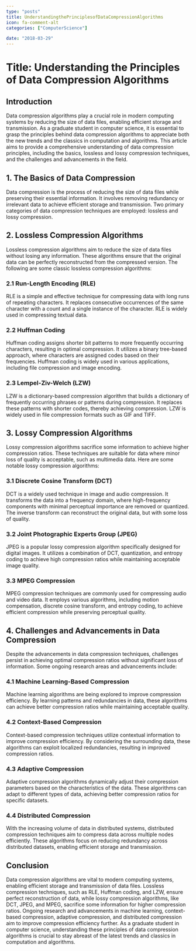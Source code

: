 ```yaml
---
type: "posts"
title: UnderstandingthePrinciplesofDataCompressionAlgorithms
icon: fa-comment-alt
categories: ["ComputerScience"]

date: "2018-03-29"
---
```




# Title: Understanding the Principles of Data Compression Algorithms

## Introduction

Data compression algorithms play a crucial role in modern computing systems by reducing the size of data files, enabling efficient storage and transmission. As a graduate student in computer science, it is essential to grasp the principles behind data compression algorithms to appreciate both the new trends and the classics in computation and algorithms. This article aims to provide a comprehensive understanding of data compression principles, including the basics, lossless and lossy compression techniques, and the challenges and advancements in the field.

## 1. The Basics of Data Compression

Data compression is the process of reducing the size of data files while preserving their essential information. It involves removing redundancy or irrelevant data to achieve efficient storage and transmission. Two primary categories of data compression techniques are employed: lossless and lossy compression.

## 2. Lossless Compression Algorithms

Lossless compression algorithms aim to reduce the size of data files without losing any information. These algorithms ensure that the original data can be perfectly reconstructed from the compressed version. The following are some classic lossless compression algorithms:

### 2.1 Run-Length Encoding (RLE)
RLE is a simple and effective technique for compressing data with long runs of repeating characters. It replaces consecutive occurrences of the same character with a count and a single instance of the character. RLE is widely used in compressing textual data.

### 2.2 Huffman Coding
Huffman coding assigns shorter bit patterns to more frequently occurring characters, resulting in optimal compression. It utilizes a binary tree-based approach, where characters are assigned codes based on their frequencies. Huffman coding is widely used in various applications, including file compression and image encoding.

### 2.3 Lempel-Ziv-Welch (LZW)
LZW is a dictionary-based compression algorithm that builds a dictionary of frequently occurring phrases or patterns during compression. It replaces these patterns with shorter codes, thereby achieving compression. LZW is widely used in file compression formats such as GIF and TIFF.

## 3. Lossy Compression Algorithms

Lossy compression algorithms sacrifice some information to achieve higher compression ratios. These techniques are suitable for data where minor loss of quality is acceptable, such as multimedia data. Here are some notable lossy compression algorithms:

### 3.1 Discrete Cosine Transform (DCT)
DCT is a widely used technique in image and audio compression. It transforms the data into a frequency domain, where high-frequency components with minimal perceptual importance are removed or quantized. The inverse transform can reconstruct the original data, but with some loss of quality.

### 3.2 Joint Photographic Experts Group (JPEG)
JPEG is a popular lossy compression algorithm specifically designed for digital images. It utilizes a combination of DCT, quantization, and entropy coding to achieve high compression ratios while maintaining acceptable image quality.

### 3.3 MPEG Compression
MPEG compression techniques are commonly used for compressing audio and video data. It employs various algorithms, including motion compensation, discrete cosine transform, and entropy coding, to achieve efficient compression while preserving perceptual quality.

## 4. Challenges and Advancements in Data Compression

Despite the advancements in data compression techniques, challenges persist in achieving optimal compression ratios without significant loss of information. Some ongoing research areas and advancements include:

### 4.1 Machine Learning-Based Compression
Machine learning algorithms are being explored to improve compression efficiency. By learning patterns and redundancies in data, these algorithms can achieve better compression ratios while maintaining acceptable quality.

### 4.2 Context-Based Compression
Context-based compression techniques utilize contextual information to improve compression efficiency. By considering the surrounding data, these algorithms can exploit localized redundancies, resulting in improved compression ratios.

### 4.3 Adaptive Compression
Adaptive compression algorithms dynamically adjust their compression parameters based on the characteristics of the data. These algorithms can adapt to different types of data, achieving better compression ratios for specific datasets.

### 4.4 Distributed Compression
With the increasing volume of data in distributed systems, distributed compression techniques aim to compress data across multiple nodes efficiently. These algorithms focus on reducing redundancy across distributed datasets, enabling efficient storage and transmission.

## Conclusion

Data compression algorithms are vital to modern computing systems, enabling efficient storage and transmission of data files. Lossless compression techniques, such as RLE, Huffman coding, and LZW, ensure perfect reconstruction of data, while lossy compression algorithms, like DCT, JPEG, and MPEG, sacrifice some information for higher compression ratios. Ongoing research and advancements in machine learning, context-based compression, adaptive compression, and distributed compression aim to improve compression efficiency further. As a graduate student in computer science, understanding these principles of data compression algorithms is crucial to stay abreast of the latest trends and classics in computation and algorithms.